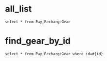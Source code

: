 all_list
===
    select * from Pay_RechargeGear
find_gear_by_id
===
    select * from Pay_RechargeGear where id=#{id}